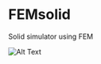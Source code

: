 # FEMsolid
Solid simulator using FEM

![Alt Text](https://media.giphy.com/media/57WasWMrD9cK5ue8Tf/giphy.gif)
